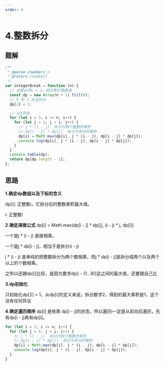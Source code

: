 ```yaml
---
order: 4
---
```


# 4.整数拆分


## 题解
```js
/**
 * @param {number} n
 * @return {number}
 */
var integerBreak = function (n) {
  // 这里必须n + 1，因为索引是数值
  const dp = new Array(n + 1).fill(0);
  // 0 和 1 无法拆分
  dp[2] = 1;

  // 从3开始
  for (let i = 3; i <= n; i++) {
    for (let j = 1; j < i; j++) {
      // j * (i - j)  拆分为两个整数的乘积
      // dp[i - j] * dp[j]  拆分为多份的乘积
      dp[i] = Math.max(dp[i], j * (i - j), dp[i - j] * dp[j]);
      console.log(dp[i], j * (i - j), dp[i - j] * dp[j]);
    }
  }
  console.table(dp);
  return dp[dp.length - 1];
};
```

## 思路

**1.确定dp数组以及下标的含义**

dp[i]: 正整数i，它拆分后的整数乘积最大值。

i: 正整数i

**2.确定递推公式**
dp[i] = Math.max(dp[i - j] * dp[j], (i - j) * j, dp[i])

一个是j * (i - j) 直接相乘。

一个是j * dp[i - j]，相当于是拆分(i - j)

j * (i - j) 是单纯的把整数拆分为两个数相乘，而j * dp[i - j]是拆分成两个以及两个以上的个数相乘。

之所以还跟dp[i]比较，是因为要求dp[i - (1...9)]这之间的最大值，还要跟自己比

**3.dp初始化**

只初始化dp[2] = 1，从dp[i]的定义来说，拆分数字2，得到的最大乘积是1，这个没有任何异议

**4.确定遍历顺序**
dp[i] 是依靠 dp[i - j]的状态，所以遍历i一定是从前向后遍历，先有dp[i - j]再有dp[i]。

```js
for (let i = 3; i <= n; i++) {
  for (let j = 1; j < i; j++) {
    // j * (i - j)  拆分为两个整数的乘积
    // dp[i - j] * dp[j]  拆分为多份的乘积
    dp[i] = Math.max(dp[i], j * (i - j), dp[i - j] * dp[j]);
    console.log(dp[i], j * (i - j), dp[i - j] * dp[j]);
  }
}
```